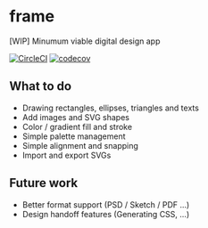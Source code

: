 # frame

[WIP] Minumum viable digital design app

[![CircleCI](https://circleci.com/gh/seanchas116/frame.svg?style=svg)](https://circleci.com/gh/seanchas116/frame) [![codecov](https://codecov.io/gh/seanchas116/frame/branch/master/graph/badge.svg)](https://codecov.io/gh/seanchas116/frame)


## What to do

* Drawing rectangles, ellipses, triangles and texts
* Add images and SVG shapes
* Color / gradient fill and stroke
* Simple palette management
* Simple alignment and snapping
* Import and export SVGs

## Future work

* Better format support (PSD / Sketch / PDF ...)
* Design handoff features (Generating CSS, ...)
